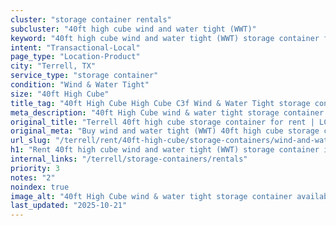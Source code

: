 ```yaml
---
cluster: "storage container rentals"
subcluster: "40ft high cube wind and water tight (WWT)"
keyword: "40ft high cube wind and water tight (WWT) storage container for rent Terrell, TX"
intent: "Transactional-Local"
page_type: "Location-Product"
city: "Terrell, TX"
service_type: "storage container"
condition: "Wind & Water Tight"
size: "40ft High Cube"
title_tag: "40ft High Cube High Cube C3f Wind & Water Tight storage container Sales in Terrell | LC Container"
meta_description: "40ft High Cube wind & water tight storage container sales in Terrell. High cube containers with extra height. Fast delivery, competitive pricing. Serving storage containers area. Quote ID: RRW. Call (214) 524-4168 for your free quote today."
original_title: "Terrell 40ft high cube storage container for rent | LC"
original_meta: "Buy wind and water tight (WWT) 40ft high cube storage container rent with local delivery in Terrell, TX. LC Container — local Since 2003. Request a fast quote today."
url_slug: "/terrell/rent/40ft-high-cube/storage-containers/wind-and-water-tight-wwt"
h1: "Rent 40ft high cube wind and water tight (WWT) storage container in Terrell"
internal_links: "/terrell/storage-containers/rentals"
priority: 3
notes: "2"
noindex: true
image_alt: "40ft High Cube wind & water tight storage container available for delivery in Terrell"
last_updated: "2025-10-21"
---
```


<!-- TODO: Add unique city/inventory copy, images, and internal links here. -->
